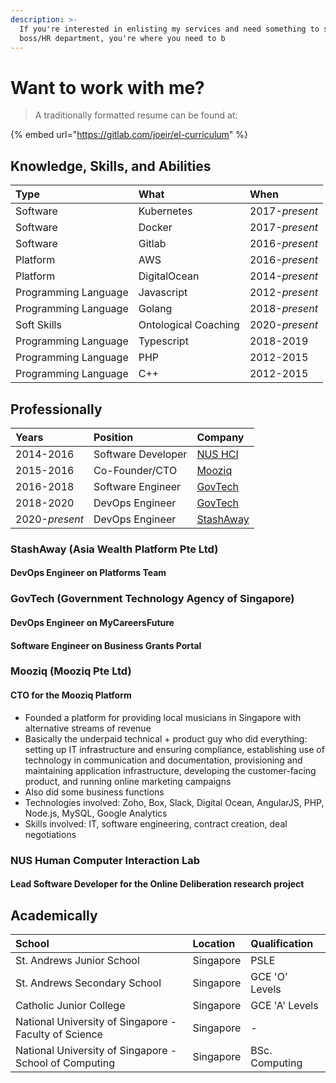 ```yaml
---
description: >-
  If you're interested in enlisting my services and need something to send your
  boss/HR department, you're where you need to b
---
```


# Want to work with me?

> A traditionally formatted resume can be found at:

{% embed url="https://gitlab.com/joeir/el-curriculum" %}

## Knowledge, Skills, and Abilities

| Type | What | When |
| :--- | :--- | :--- |
| Software | Kubernetes | 2017-_present_ |
| Software | Docker | 2017-_present_ |
| Software | Gitlab | 2016-_present_ |
| Platform | AWS | 2016-_present_ |
| Platform | DigitalOcean | 2014-_present_ |
| Programming Language | Javascript | 2012-_present_ |
| Programming Language | Golang | 2018-_present_ |
| Soft Skills | Ontological Coaching | 2020-_present_ |
| Programming Language | Typescript | 2018-2019 |
| Programming Language | PHP | 2012-2015 |
| Programming Language | C++ | 2012-2015 |

## Professionally

| Years | Position | Company |
| :--- | :--- | :--- |
| 2014-2016 | Software Developer | [NUS HCI](for-hire.md#nus-human-computer-interaction-lab) |
| 2015-2016 | Co-Founder/CTO | [Mooziq](for-hire.md#mooziq) |
| 2016-2018 | Software Engineer | [GovTech](for-hire.md#govtech) |
| 2018-2020 | DevOps Engineer | [GovTech](for-hire.md#govtech) |
| 2020-_present_ | DevOps Engineer | [StashAway](for-hire.md#stashaway) |

### StashAway \(Asia Wealth Platform Pte Ltd\)

#### DevOps Engineer on Platforms Team

### GovTech \(Government Technology Agency of Singapore\)

#### DevOps Engineer on MyCareersFuture

#### Software Engineer on Business Grants Portal

### Mooziq \(Mooziq Pte Ltd\)

#### CTO for the Mooziq Platform

* Founded a platform for providing local musicians in Singapore with alternative streams of revenue
* Basically the underpaid technical + product guy who did everything: setting up IT infrastructure and ensuring compliance, establishing use of technology in communication and documentation, provisioning and maintaining application infrastructure, developing the customer-facing product, and running online marketing campaigns
* Also did some business functions
* Technologies involved: Zoho, Box, Slack, Digital Ocean, AngularJS, PHP, Node.js, MySQL, Google Analytics
* Skills involved: IT, software engineering, contract creation, deal negotiations

### NUS Human Computer Interaction Lab

#### Lead Software Developer for the Online Deliberation research project

## Academically

| School | Location | Qualification |
| :--- | :--- | :--- |
| St. Andrews Junior School | Singapore | PSLE |
| St. Andrews Secondary School | Singapore | GCE 'O' Levels |
| Catholic Junior College | Singapore | GCE 'A' Levels |
| National University of Singapore - Faculty of Science | Singapore | - |
| National University of Singapore - School of Computing | Singapore | BSc. Computing |


